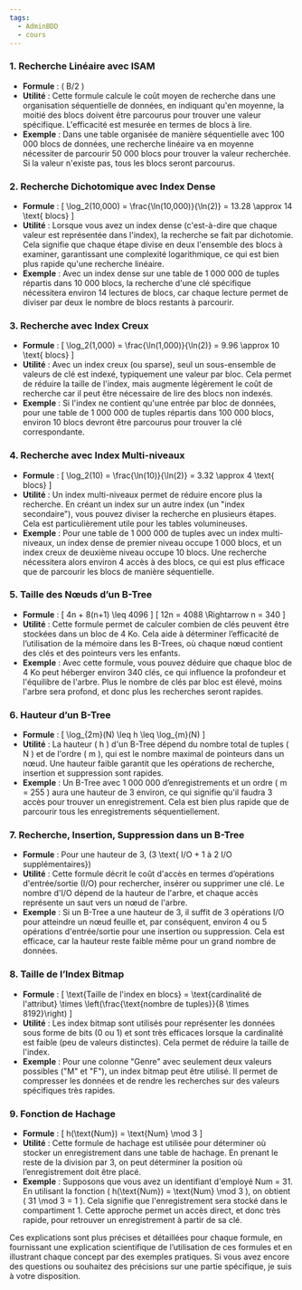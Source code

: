 ```yaml
---
tags:
  - AdminBDD
  - cours
---
```



### 1. **Recherche Linéaire avec ISAM**
   - **Formule** : \( B/2 \)
   - **Utilité** : Cette formule calcule le coût moyen de recherche dans une organisation séquentielle de données, en indiquant qu'en moyenne, la moitié des blocs doivent être parcourus pour trouver une valeur spécifique. L'efficacité est mesurée en termes de blocs à lire.
   - **Exemple** : Dans une table organisée de manière séquentielle avec 100 000 blocs de données, une recherche linéaire va en moyenne nécessiter de parcourir 50 000 blocs pour trouver la valeur recherchée. Si la valeur n'existe pas, tous les blocs seront parcourus.

### 2. **Recherche Dichotomique avec Index Dense**
   - **Formule** : 
     \[
     \log_2(10\,000) = \frac{\ln(10\,000)}{\ln(2)} = 13.28 \approx 14 \text{ blocs}
     \]
   - **Utilité** : Lorsque vous avez un index dense (c'est-à-dire que chaque valeur est représentée dans l'index), la recherche se fait par dichotomie. Cela signifie que chaque étape divise en deux l'ensemble des blocs à examiner, garantissant une complexité logarithmique, ce qui est bien plus rapide qu'une recherche linéaire.
   - **Exemple** : Avec un index dense sur une table de 1 000 000 de tuples répartis dans 10 000 blocs, la recherche d'une clé spécifique nécessitera environ 14 lectures de blocs, car chaque lecture permet de diviser par deux le nombre de blocs restants à parcourir.

### 3. **Recherche avec Index Creux**
   - **Formule** : 
     \[
     \log_2(1\,000) = \frac{\ln(1\,000)}{\ln(2)} = 9.96 \approx 10 \text{ blocs}
     \]
   - **Utilité** : Avec un index creux (ou sparse), seul un sous-ensemble de valeurs de clé est indexé, typiquement une valeur par bloc. Cela permet de réduire la taille de l'index, mais augmente légèrement le coût de recherche car il peut être nécessaire de lire des blocs non indexés.
   - **Exemple** : Si l'index ne contient qu'une entrée par bloc de données, pour une table de 1 000 000 de tuples répartis dans 100 000 blocs, environ 10 blocs devront être parcourus pour trouver la clé correspondante.

### 4. **Recherche avec Index Multi-niveaux**
   - **Formule** : 
     \[
     \log_2(10) = \frac{\ln(10)}{\ln(2)} = 3.32 \approx 4 \text{ blocs}
     \]
   - **Utilité** : Un index multi-niveaux permet de réduire encore plus la recherche. En créant un index sur un autre index (un "index secondaire"), vous pouvez diviser la recherche en plusieurs étapes. Cela est particulièrement utile pour les tables volumineuses.
   - **Exemple** : Pour une table de 1 000 000 de tuples avec un index multi-niveaux, un index dense de premier niveau occupe 1 000 blocs, et un index creux de deuxième niveau occupe 10 blocs. Une recherche nécessitera alors environ 4 accès à des blocs, ce qui est plus efficace que de parcourir les blocs de manière séquentielle.

### 5. **Taille des Nœuds d’un B-Tree**
   - **Formule** : 
     \[
     4n + 8(n+1) \leq 4096
     \]
     \[
     12n = 4088 \Rightarrow n = 340
     \]
   - **Utilité** : Cette formule permet de calculer combien de clés peuvent être stockées dans un bloc de 4 Ko. Cela aide à déterminer l’efficacité de l’utilisation de la mémoire dans les B-Trees, où chaque nœud contient des clés et des pointeurs vers les enfants.
   - **Exemple** : Avec cette formule, vous pouvez déduire que chaque bloc de 4 Ko peut héberger environ 340 clés, ce qui influence la profondeur et l'équilibre de l'arbre. Plus le nombre de clés par bloc est élevé, moins l'arbre sera profond, et donc plus les recherches seront rapides.

### 6. **Hauteur d’un B-Tree**
   - **Formule** : 
     \[
     \log_{2m}(N) \leq h \leq \log_{m}(N)
     \]
   - **Utilité** : La hauteur \( h \) d'un B-Tree dépend du nombre total de tuples \( N \) et de l'ordre \( m \), qui est le nombre maximal de pointeurs dans un nœud. Une hauteur faible garantit que les opérations de recherche, insertion et suppression sont rapides.
   - **Exemple** : Un B-Tree avec 1 000 000 d’enregistrements et un ordre \( m = 255 \) aura une hauteur de 3 environ, ce qui signifie qu'il faudra 3 accès pour trouver un enregistrement. Cela est bien plus rapide que de parcourir tous les enregistrements séquentiellement.

### 7. **Recherche, Insertion, Suppression dans un B-Tree**
   - **Formule** : Pour une hauteur de 3, \(3 \text{ I/O + 1 à 2 I/O supplémentaires}\)
   - **Utilité** : Cette formule décrit le coût d'accès en termes d’opérations d'entrée/sortie (I/O) pour rechercher, insérer ou supprimer une clé. Le nombre d'I/O dépend de la hauteur de l'arbre, et chaque accès représente un saut vers un nœud de l'arbre.
   - **Exemple** : Si un B-Tree a une hauteur de 3, il suffit de 3 opérations I/O pour atteindre un nœud feuille et, par conséquent, environ 4 ou 5 opérations d'entrée/sortie pour une insertion ou suppression. Cela est efficace, car la hauteur reste faible même pour un grand nombre de données.

### 8. **Taille de l’Index Bitmap**
   - **Formule** : 
     \[
     \text{Taille de l'index en blocs} = \text{cardinalité de l'attribut} \times \left(\frac{\text{nombre de tuples}}{8 \times 8192}\right)
     \]
   - **Utilité** : Les index bitmap sont utilisés pour représenter les données sous forme de bits (0 ou 1) et sont très efficaces lorsque la cardinalité est faible (peu de valeurs distinctes). Cela permet de réduire la taille de l'index.
   - **Exemple** : Pour une colonne "Genre" avec seulement deux valeurs possibles ("M" et "F"), un index bitmap peut être utilisé. Il permet de compresser les données et de rendre les recherches sur des valeurs spécifiques très rapides.

### 9. **Fonction de Hachage**
   - **Formule** : 
     \[
     h(\text{Num}) = \text{Num} \mod 3
     \]
   - **Utilité** : Cette formule de hachage est utilisée pour déterminer où stocker un enregistrement dans une table de hachage. En prenant le reste de la division par 3, on peut déterminer la position où l’enregistrement doit être placé.
   - **Exemple** : Supposons que vous avez un identifiant d'employé Num = 31. En utilisant la fonction \( h(\text{Num}) = \text{Num} \mod 3 \), on obtient \( 31 \mod 3 = 1 \). Cela signifie que l'enregistrement sera stocké dans le compartiment 1. Cette approche permet un accès direct, et donc très rapide, pour retrouver un enregistrement à partir de sa clé.

Ces explications sont plus précises et détaillées pour chaque formule, en fournissant une explication scientifique de l’utilisation de ces formules et en illustrant chaque concept par des exemples pratiques. Si vous avez encore des questions ou souhaitez des précisions sur une partie spécifique, je suis à votre disposition.